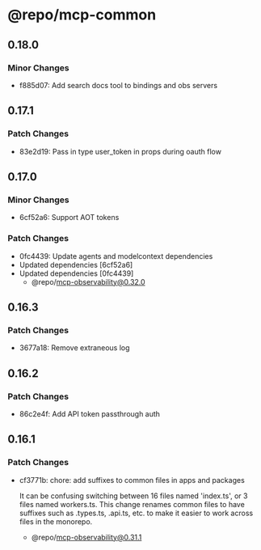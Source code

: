 # @repo/mcp-common

## 0.18.0

### Minor Changes

- f885d07: Add search docs tool to bindings and obs servers

## 0.17.1

### Patch Changes

- 83e2d19: Pass in type user_token in props during oauth flow

## 0.17.0

### Minor Changes

- 6cf52a6: Support AOT tokens

### Patch Changes

- 0fc4439: Update agents and modelcontext dependencies
- Updated dependencies [6cf52a6]
- Updated dependencies [0fc4439]
  - @repo/mcp-observability@0.32.0

## 0.16.3

### Patch Changes

- 3677a18: Remove extraneous log

## 0.16.2

### Patch Changes

- 86c2e4f: Add API token passthrough auth

## 0.16.1

### Patch Changes

- cf3771b: chore: add suffixes to common files in apps and packages

  It can be confusing switching between 16 files named 'index.ts', or 3 files named workers.ts. This change renames common files to have suffixes such as .types.ts, .api.ts, etc. to make it easier to work across files in the monorepo.

  - @repo/mcp-observability@0.31.1
